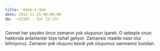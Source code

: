 ```yaml
---
title:  Adem-i dem
date: 2012-11-25 00:00:00
dp:  <12187 - Sun 22:17>
---
```



Cennet her şeyden önce zamanın yok oluşunun işareti. O sebeple onun hakkında anlatılanlar bize tuhaf geliyor. Zamansız madde nasıl olur bilmiyoruz. Zamanın yok oluşunu kendi yok oluşumuz sanmamız bundan. 

